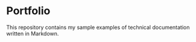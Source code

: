 # Portfolio

This repository contains my sample examples of technical documentation written in Markdown.
